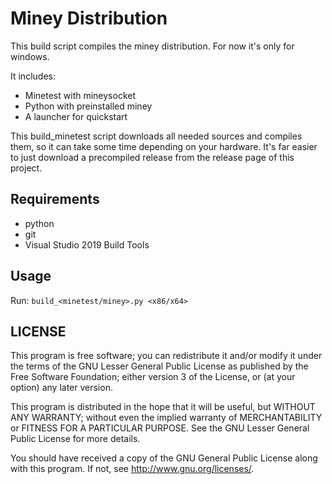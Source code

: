 # Miney Distribution

This build script compiles the miney distribution. For now it's only for windows.

It includes:

* Minetest with mineysocket
* Python with preinstalled miney
* A launcher for quickstart

This build_minetest script downloads all needed sources and compiles them, so it can take some time depending on your hardware.
It's far easier to just download a precompiled release from the release page of this project.

## Requirements 

- python
- git
- Visual Studio 2019 Build Tools

## Usage

Run: ```build_<minetest/miney>.py <x86/x64>```

## LICENSE

This program is free software; you can redistribute it and/or modify
it under the terms of the GNU Lesser General Public License as published by
the Free Software Foundation; either version 3 of the License, or
(at your option) any later version.

This program is distributed in the hope that it will be useful,
but WITHOUT ANY WARRANTY; without even the implied warranty of
MERCHANTABILITY or FITNESS FOR A PARTICULAR PURPOSE.  See the
GNU Lesser General Public License for more details.

You should have received a copy of the GNU General Public License
along with this program.  If not, see <http://www.gnu.org/licenses/>.
